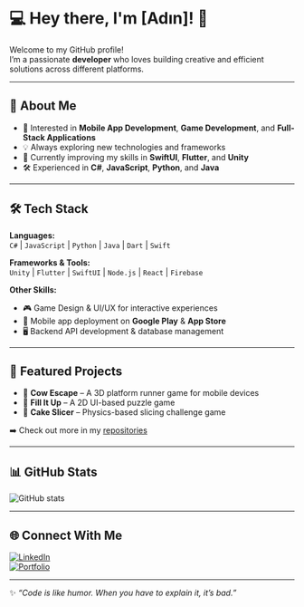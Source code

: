 # 💻 Hey there, I'm [Adın]! 👋

Welcome to my GitHub profile!  
I’m a passionate **developer** who loves building creative and efficient solutions across different platforms.

---

## 🚀 About Me
- 🎯 Interested in **Mobile App Development**, **Game Development**, and **Full-Stack Applications**  
- 💡 Always exploring new technologies and frameworks  
- 🌱 Currently improving my skills in **SwiftUI**, **Flutter**, and **Unity**  
- 🛠 Experienced in **C#**, **JavaScript**, **Python**, and **Java**

---

## 🛠 Tech Stack

**Languages:**  
`C#` | `JavaScript` | `Python` | `Java` | `Dart` | `Swift`

**Frameworks & Tools:**  
`Unity` | `Flutter` | `SwiftUI` | `Node.js` | `React` | `Firebase`

**Other Skills:**  
- 🎮 Game Design & UI/UX for interactive experiences  
- 📱 Mobile app deployment on **Google Play** & **App Store**  
- 🖥 Backend API development & database management  

---

## 📂 Featured Projects
- 🐄 **Cow Escape** – A 3D platform runner game for mobile devices  
- 🧩 **Fill It Up** – A 2D UI-based puzzle game  
- 🍰 **Cake Slicer** – Physics-based slicing challenge game

➡️ Check out more in my [repositories](https://github.com/YourUsername?tab=repositories)

---

## 📊 GitHub Stats
![GitHub stats](https://github-readme-stats.vercel.app/api?username=YourUsername&show_icons=true&theme=radical)

---

## 🌐 Connect With Me
[![LinkedIn](https://img.shields.io/badge/LinkedIn-0077B5?logo=linkedin&logoColor=white)](https://linkedin.com/in/YourLinkedIn)  
[![Portfolio](https://img.shields.io/badge/Portfolio-000?logo=vercel&logoColor=white)](https://your-portfolio-link.com)

---
✨ _“Code is like humor. When you have to explain it, it’s bad.”_
